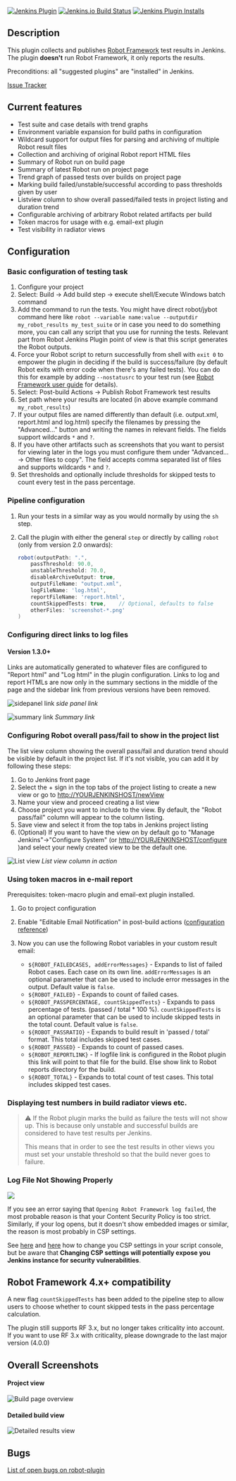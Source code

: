 [![Jenkins Plugin](https://img.shields.io/jenkins/plugin/v/robot.svg)](https://plugins.jenkins.io/robot)
[![Jenkins.io Build Status](https://ci.jenkins.io/buildStatus/icon?job=Plugins%2Frobot-plugin%2Fmaster)](https://ci.jenkins.io/job/Plugins/job/robot-plugin/job/master/)
[![Jenkins Plugin Installs](https://img.shields.io/jenkins/plugin/i/robot.svg?color=blue)](https://plugins.jenkins.io/robot)

## Description

This plugin collects and publishes [Robot
Framework](http://robotframework.org/ "Robot Framework Home")
test results in Jenkins. The plugin **doesn't** run Robot Framework, it
only reports the results.

Preconditions: all "suggested plugins" are "installed" in Jenkins.

[Issue
Tracker](https://issues.jenkins-ci.org/issues/?jql=project+%3D+JENKINS+AND+component+%3D+robot-plugin)

## Current features

-   Test suite and case details with trend graphs
-   Environment variable expansion for build paths in configuration
-   Wildcard support for output files for parsing and archiving of
    multiple Robot result files
-   Collection and archiving of original Robot report HTML files
-   Summary of Robot run on build page
-   Summary of latest Robot run on project page
-   Trend graph of passed tests over builds on project page
-   Marking build failed/unstable/successful according to pass
    thresholds given by user
-   Listview column to show overall passed/failed tests in project
    listing and duration trend
-   Configurable archiving of arbitrary Robot related artifacts per
    build
-   Token macros for usage with e.g. email-ext plugin
-   Test visibility in radiator views

## Configuration

### Basic configuration of testing task

1.  Configure your project
2.  Select: Build -\> Add build step -\> execute shell/Execute Windows
    batch command
3.  Add the command to run the tests. You might have direct robot/jybot
    command here like `robot --variable name:value --outputdir
    my_robot_results my_test_suite` or in case you need to do
    something more, you can call any script that you use for running the
    tests. Relevant part from Robot Jenkins Plugin point of view is that
    this script generates the Robot outputs.
4.  Force your Robot script to return successfully from shell with `exit
    0` to empower the plugin in deciding if the build is success/failure
    (by default Robot exits with error code when there's any failed
    tests). You can do this for example by adding `--nostatusrc` to your
    test run (see
    [Robot Framework user guide](http://robotframework.org/robotframework/latest/RobotFrameworkUserGuide.html#return-codes)
    for details).
5.  Select: Post-build Actions -\> Publish Robot Framework test results
6.  Set path where your results are located (in above example command
    `my_robot_results`)
7.  If your output files are named differently than default (i.e.
    output.xml, report.html and log.html) specify the filenames by
    pressing the "Advanced..." button and writing the names in relevant
    fields. The fields support wildcards `*` and `?`.
8.  If you have other artifacts such as screenshots that you want to
    persist for viewing later in the logs you must configure them under
    "Advanced... -\> Other files to copy". The field accepts comma
    separated list of files and supports wildcards `*` and `?`.
9.  Set thresholds and optionally include thresholds for skipped tests
    to count every test in the pass percentage.

### Pipeline configuration

1. Run your tests in a similar way as you would normally by using the `sh` step.
2. Call the plugin with either the general `step` or directly by calling `robot` (only from
   version 2.0 onwards):

    ```groovy
    robot(outputPath: ".",
        passThreshold: 90.0,
        unstableThreshold: 70.0,
        disableArchiveOutput: true,
        outputFileName: "output.xml",
        logFileName: 'log.html',
        reportFileName: 'report.html',
        countSkippedTests: true,    // Optional, defaults to false
        otherFiles: 'screenshot-*.png'
   )
    ```

### Configuring direct links to log files

#### Version 1.3.0+

Links are automatically generated to whatever files are configured to
"Report html" and "Log html" in the plugin configuration. Links to log
and report HTMLs are now only in the summary sections in the middle of
the page and the sidebar link from previous versions have been removed.

![sidepanel link](images/sidepanel.png)
*side panel link*

![summary link](images/robot_summary_table.png)
*Summary link*

### Configuring Robot overall pass/fail to show in the project list

The list view column showing the overall pass/fail and duration trend should be visible
by default in the project list. If it's not visible, you can add it by following these steps:

1.  Go to Jenkins front page
2.  Select the + sign in the top tabs of the project listing to create a
    new view or go to
    [http://YOURJENKINSHOST/newView](http://yourjenkinshost/newView)
3.  Name your view and proceed creating a list view
4.  Choose project you want to include to the view. By default, the
    "Robot pass/fail" column will appear to the column listing.
5.  Save view and select it from the top tabs in Jenkins project listing
6.  (Optional) If you want to have the view on by default go to "Manage
    Jenkins"-\>"Configure System" (or
    [http://YOURJENKINSHOST/configure](http://yourjenkinshost/configure)
    )and select your newly created view to be the default one.

![List view](images/robot_view_column.png)
*List view column in action*

### Using token macros in e-mail report

Prerequisites: token-macro plugin and email-ext plugin installed.

1.  Go to project configuration
2.  Enable "Editable Email Notification" in post-build actions
    ([configuration
    reference](https://wiki.jenkins-ci.org/display/JENKINS/Email-ext+plugin))
3.  Now you can use the following Robot variables in your custom result
    email:

    -   `${ROBOT_FAILEDCASES, addErrorMessages}` - Expands to list of failed Robot cases. Each
        case on its own line.
       `addErrorMessages` is an optional parameter that can be used to include error messages in the output. Default value is `false`.
    -  `${ROBOT_FAILED}` - Expands to count of failed cases.
    -   `${ROBOT_PASSPERCENTAGE, countSkippedTests}` - Expands to pass percentage
        of tests. (passed / total \* 100 %).
        `countSkippedTests` is an optional parameter that can be used to include skipped tests in the total count. Default value is `false`.
    -   `${ROBOT_PASSRATIO}` - Expands to build result in 'passed
        / total' format. This total includes skipped test cases.
    -   `${ROBOT_PASSED}` - Expands to count of passed cases.
    -   `${ROBOT_REPORTLINK}` - If logfile link is configured in the Robot
        plugin this link will point to that file for the build. Else show
        link to Robot reports directory for the build.
    -  `${ROBOT_TOTAL}` - Expands to total count of test cases. This total includes skipped test cases.

### Displaying test numbers in build radiator views etc.

> :warning: If the Robot plugin marks the build as failure the tests will not show
up. This is because only unstable and successful builds are considered
to have test results per Jenkins.
>
>This means that in order to see the test results in other views you must
set your unstable threshold so that the build never goes to failure.

### Log File Not Showing Properly

![](images/log_fail_open.png)

If you see an error saying that `Opening Robot Framework log failed`, the most probable reason
is that your Content Security Policy is too strict. Similarly, if your log opens, but it doesn't
show embedded images or similar, the reason is most probably in CSP settings.

See [here](https://www.jenkins.io/doc/book/system-administration/security/configuring-content-security-policy/)
and [here](https://content-security-policy.com/) how to change you CSP settings in your script console,
but be aware that **Changing CSP settings will potentially expose you Jenkins instance for
security vulnerabilities**.

## Robot Framework 4.x+ compatibility

A new flag `countSkippedTests` has been added to the pipeline step to allow users to choose whether to count skipped
tests in the pass percentage calculation.

The plugin still supports RF 3.x, but no longer takes criticality into account. If you want to use RF 3.x with criticality, please downgrade to the last major version (4.0.0)

## Overall Screenshots


#### Project view

![Build page overview](images/build_page.png)


#### Detailed build view

![Detailed results view](images/detailed.png)

## Bugs

[List of open bugs on
robot-plugin](https://issues.jenkins-ci.org/issues/?jql=component%20%3D%20robot-plugin%20AND%20resolution%20is%20EMPTY%20ORDER%20BY%20updated%20DESC)

